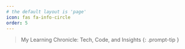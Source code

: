 ```yaml
---
# the default layout is 'page'
icon: fas fa-info-circle
order: 5
---
```


> My Learning Chronicle: Tech, Code, and Insights
{: .prompt-tip }
